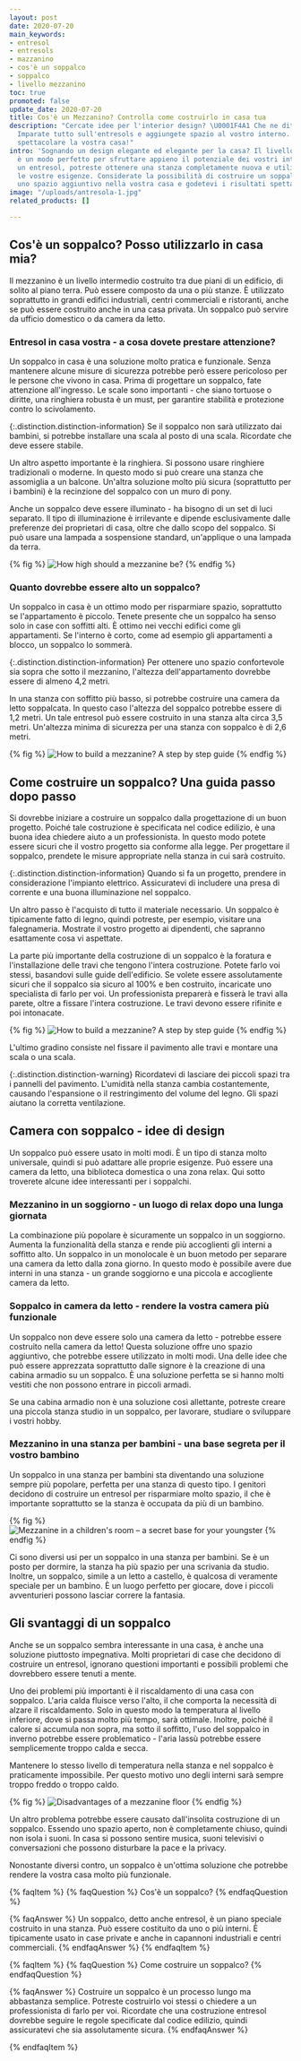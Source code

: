 ```yaml
---
layout: post
date: 2020-07-20
main_keywords:
- entresol
- entresols
- mazzanino
- cos'è un soppalco
- soppalco
- livello mezzanino
toc: true
promoted: false
update_date: 2020-07-20
title: Cos'è un Mezzanino? Controlla come costruirlo in casa tua
description: "Cercate idee per l'interior design? \U0001F4A1 Che ne dite di un soppalco?
  Imparate tutto sull'entresols e aggiungete spazio al vostro interno. ➡️ Rendete
  spettacolare la vostra casa!"
intro: 'Sognando un design elegante ed elegante per la casa? Il livello del soppalco
  è un modo perfetto per sfruttare appieno il potenziale dei vostri interni. Creando
  un entresol, potreste ottenere una stanza completamente nuova e utilizzarla secondo
  le vostre esigenze. Considerate la possibilità di costruire un soppalco: create
  uno spazio aggiuntivo nella vostra casa e godetevi i risultati spettacolari.'
image: "/uploads/antresola-1.jpg"
related_products: []

---
```

## Cos'è un soppalco? Posso utilizzarlo in casa mia?

Il mezzanino è un livello intermedio costruito tra due piani di un edificio, di solito al piano terra. Può essere composto da una o più stanze. È utilizzato soprattutto in grandi edifici industriali, centri commerciali e ristoranti, anche se può essere costruito anche in una casa privata. Un soppalco può servire da ufficio domestico o da camera da letto.

### Entresol in casa vostra - a cosa dovete prestare attenzione?

Un soppalco in casa è una soluzione molto pratica e funzionale. Senza mantenere alcune misure di sicurezza potrebbe però essere pericoloso per le persone che vivono in casa. Prima di progettare un soppalco, fate attenzione all'ingresso. Le scale sono importanti - che siano tortuose o diritte, una ringhiera robusta è un must, per garantire stabilità e protezione contro lo scivolamento.

{:.distinction.distinction-information}
Se il soppalco non sarà utilizzato dai bambini, si potrebbe installare una scala al posto di una scala. Ricordate che deve essere stabile.

Un altro aspetto importante è la ringhiera. Si possono usare ringhiere tradizionali o moderne. In questo modo si può creare una stanza che assomiglia a un balcone. Un'altra soluzione molto più sicura (soprattutto per i bambini) è la recinzione del soppalco con un muro di pony.

Anche un soppalco deve essere illuminato - ha bisogno di un set di luci separato. Il tipo di illuminazione è irrilevante e dipende esclusivamente dalle preferenze dei proprietari di casa, oltre che dallo scopo del soppalco. Si può usare una lampada a sospensione standard, un'applique o una lampada da terra.

{% fig %}
![How high should a mezzanine be?](/uploads/antresola-w-domu-kiedy-mozna-zdecydowac-sie-na-antresole.jpg "How high should a mezzanine be?")
{% endfig %}

### Quanto dovrebbe essere alto un soppalco?

Un soppalco in casa è un ottimo modo per risparmiare spazio, soprattutto se l'appartamento è piccolo. Tenete presente che un soppalco ha senso solo in case con soffitti alti. È ottimo nei vecchi edifici come gli appartamenti. Se l'interno è corto, come ad esempio gli appartamenti a blocco, un soppalco lo sommerà.

{:.distinction.distinction-information}
Per ottenere uno spazio confortevole sia sopra che sotto il mezzanino, l'altezza dell'appartamento dovrebbe essere di almeno 4,2 metri.

In una stanza con soffitto più basso, si potrebbe costruire una camera da letto soppalcata. In questo caso l'altezza del soppalco potrebbe essere di 1,2 metri. Un tale entresol può essere costruito in una stanza alta circa 3,5 metri. Un'altezza minima di sicurezza per una stanza con soppalco è di 2,6 metri.

{% fig %}
![How to build a mezzanine? A step by step guide](/uploads/antresola-w-domu-kiedy-mozna-zdecydowac-sie-na-antresole-1.jpg "How to build a mezzanine? A step by step guide")
{% endfig %}

## Come costruire un soppalco? Una guida passo dopo passo

Si dovrebbe iniziare a costruire un soppalco dalla progettazione di un buon progetto. Poiché tale costruzione è specificata nel codice edilizio, è una buona idea chiedere aiuto a un professionista. In questo modo potete essere sicuri che il vostro progetto sia conforme alla legge. Per progettare il soppalco, prendete le misure appropriate nella stanza in cui sarà costruito.

{:.distinction.distinction-information}
Quando si fa un progetto, prendere in considerazione l'impianto elettrico. Assicuratevi di includere una presa di corrente e una buona illuminazione nel soppalco.

Un altro passo è l'acquisto di tutto il materiale necessario. Un soppalco è tipicamente fatto di legno, quindi potreste, per esempio, visitare una falegnameria. Mostrate il vostro progetto ai dipendenti, che sapranno esattamente cosa vi aspettate.

La parte più importante della costruzione di un soppalco è la foratura e l'installazione delle travi che tengono l'intera costruzione. Potete farlo voi stessi, basandovi sulle guide dell'edificio. Se volete essere assolutamente sicuri che il soppalco sia sicuro al 100% e ben costruito, incaricate uno specialista di farlo per voi. Un professionista preparerà e fisserà le travi alla parete, oltre a fissare l'intera costruzione. Le travi devono essere rifinite e poi intonacate.

{% fig %}
![How to build a mezzanine? A step by step guide](/uploads/drilling.jpg "How to build a mezzanine? A step by step guide")
{% endfig %}

L'ultimo gradino consiste nel fissare il pavimento alle travi e montare una scala o una scala.

{:.distinction.distinction-warning}
Ricordatevi di lasciare dei piccoli spazi tra i pannelli del pavimento. L'umidità nella stanza cambia costantemente, causando l'espansione o il restringimento del volume del legno. Gli spazi aiutano la corretta ventilazione.

## Camera con soppalco - idee di design

Un soppalco può essere usato in molti modi. È un tipo di stanza molto universale, quindi si può adattare alle proprie esigenze. Può essere una camera da letto, una biblioteca domestica o una zona relax. Qui sotto troverete alcune idee interessanti per i soppalchi.

### Mezzanino in un soggiorno - un luogo di relax dopo una lunga giornata

La combinazione più popolare è sicuramente un soppalco in un soggiorno. Aumenta la funzionalità della stanza e rende più accoglienti gli interni a soffitto alto. Un soppalco in un monolocale è un buon metodo per separare una camera da letto dalla zona giorno. In questo modo è possibile avere due interni in una stanza - un grande soggiorno e una piccola e accogliente camera da letto.

### Soppalco in camera da letto - rendere la vostra camera più funzionale

Un soppalco non deve essere solo una camera da letto - potrebbe essere costruito nella camera da letto! Questa soluzione offre uno spazio aggiuntivo, che potrebbe essere utilizzato in molti modi. Una delle idee che può essere apprezzata soprattutto dalle signore è la creazione di una cabina armadio su un soppalco. È una soluzione perfetta se si hanno molti vestiti che non possono entrare in piccoli armadi.

Se una cabina armadio non è una soluzione così allettante, potreste creare una piccola stanza studio in un soppalco, per lavorare, studiare o sviluppare i vostri hobby.

### Mezzanino in una stanza per bambini - una base segreta per il vostro bambino

Un soppalco in una stanza per bambini sta diventando una soluzione sempre più popolare, perfetta per una stanza di questo tipo. I genitori decidono di costruire un entresol per risparmiare molto spazio, il che è importante soprattutto se la stanza è occupata da più di un bambino.

{% fig %}
![Mezzanine in a children's room – a secret base for your youngster](/uploads/antresola-w-domu-kiedy-mozna-zdecydowac-sie-na-antresole-2.jpg "Mezzanine in a children's room – a secret base for your youngster")
{% endfig %}

Ci sono diversi usi per un soppalco in una stanza per bambini. Se è un posto per dormire, la stanza ha più spazio per una scrivania da studio. Inoltre, un soppalco, simile a un letto a castello, è qualcosa di veramente speciale per un bambino. È un luogo perfetto per giocare, dove i piccoli avventurieri possono lasciar correre la fantasia.

## Gli svantaggi di un soppalco

Anche se un soppalco sembra interessante in una casa, è anche una soluzione piuttosto impegnativa. Molti proprietari di case che decidono di costruire un entresol, ignorano questioni importanti e possibili problemi che dovrebbero essere tenuti a mente.

Uno dei problemi più importanti è il riscaldamento di una casa con soppalco. L'aria calda fluisce verso l'alto, il che comporta la necessità di alzare il riscaldamento. Solo in questo modo la temperatura al livello inferiore, dove si passa molto più tempo, sarà ottimale. Inoltre, poiché il calore si accumula non sopra, ma sotto il soffitto, l'uso del soppalco in inverno potrebbe essere problematico - l'aria lassù potrebbe essere semplicemente troppo calda e secca.

Mantenere lo stesso livello di temperatura nella stanza e nel soppalco è praticamente impossibile. Per questo motivo uno degli interni sarà sempre troppo freddo o troppo caldo.

{% fig %}
![Disadvantages of a mezzanine floor](/uploads/czy-antresola-ma-jakies-wady.jpg "Disadvantages of a mezzanine floor")
{% endfig %}

Un altro problema potrebbe essere causato dall'insolita costruzione di un soppalco. Essendo uno spazio aperto, non è completamente chiuso, quindi non isola i suoni. In casa si possono sentire musica, suoni televisivi o conversazioni che possono disturbare la pace e la privacy.

Nonostante diversi contro, un soppalco è un'ottima soluzione che potrebbe rendere la vostra casa molto più funzionale.

{% faqItem %}
{% faqQuestion %}
Cos'è un soppalco?
{% endfaqQuestion %}

{% faqAnswer %}
Un soppalco, detto anche entresol, è un piano speciale costruito in una stanza. Può essere costituito da uno o più interni. È tipicamente usato in case private e anche in capannoni industriali e centri commerciali.
{% endfaqAnswer %}
{% endfaqItem %}

{% faqItem %}
{% faqQuestion %}
Come costruire un soppalco?
{% endfaqQuestion %}

{% faqAnswer %}
Costruire un soppalco è un processo lungo ma abbastanza semplice. Potreste costruirlo voi stessi o chiedere a un professionista di farlo per voi. Ricordate che una costruzione entresol dovrebbe seguire le regole specificate dal codice edilizio, quindi assicuratevi che sia assolutamente sicura.
{% endfaqAnswer %}

{% endfaqItem %}